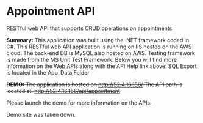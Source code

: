 # Appointment API
RESTful web API that supports CRUD operations on appointments

<b>Summary:</b> This application was built using the .NET framework coded in C#. 
This RESTful web API application is running on IIS hosted on the AWS cloud. 
The back-end DB is MySQL also hosted on AWS. Testing framework is made from the MS Unit Test Framework. 
Below you will find more information on the Web APIs along with the API Help link above.
SQL Export is located in the App_Data Folder

~~<b>DEMO:</b> The application is hosted on http://52.4.16.156/
The API path is located at: http://52.4.16.156/api/appointment~~

~~Please launch the demo for more information on the APIs.~~

Demo site was taken down. 

